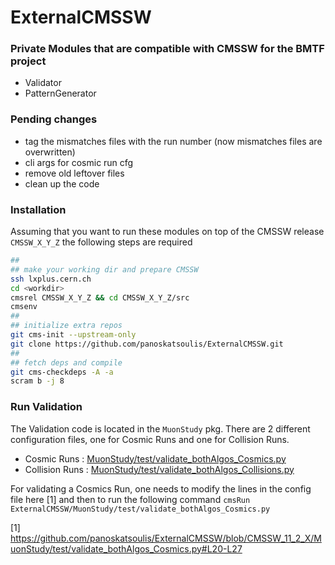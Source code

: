 # ExternalCMSSW
### Private Modules that are compatible with CMSSW for the BMTF project
- Validator
- PatternGenerator

### Pending changes
- tag the mismatches files with the run number (now mismatches files are overwritten)
- cli args for cosmic run cfg
- remove old leftover files
- clean up the code

### Installation
Assuming that you want to run these modules on top of the CMSSW release `CMSSW_X_Y_Z` the following steps are required
```bash
##
## make your working dir and prepare CMSSW
ssh lxplus.cern.ch
cd <workdir>
cmsrel CMSSW_X_Y_Z && cd CMSSW_X_Y_Z/src
cmsenv
##
## initialize extra repos
git cms-init --upstream-only
git clone https://github.com/panoskatsoulis/ExternalCMSSW.git
##
## fetch deps and compile
git cms-checkdeps -A -a
scram b -j 8
```

### Run Validation
The Validation code is located in the `MuonStudy` pkg. There are 2 different configuration files, one for Cosmic Runs and one for Collision Runs.
- Cosmic Runs    : [MuonStudy/test/validate_bothAlgos_Cosmics.py](https://github.com/panoskatsoulis/ExternalCMSSW/blob/686c777d36449889a53e332d060532bea68c1eb8/MuonStudy/test/validate_bothAlgos_Cosmics.py)
- Collision Runs : [MuonStudy/test/validate_bothAlgos_Collisions.py](https://github.com/panoskatsoulis/ExternalCMSSW/blob/686c777d36449889a53e332d060532bea68c1eb8/MuonStudy/test/validate_bothAlgos_Collisions.py)

For validating a Cosmics Run, one needs to modify the lines in the config file here [1] and then to run the following command
`cmsRun ExternalCMSSW/MuonStudy/test/validate_bothAlgos_Cosmics.py`

[1] https://github.com/panoskatsoulis/ExternalCMSSW/blob/CMSSW_11_2_X/MuonStudy/test/validate_bothAlgos_Cosmics.py#L20-L27